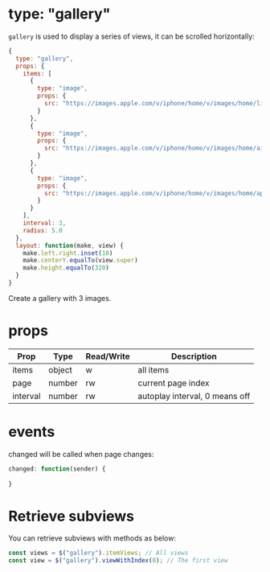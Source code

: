 # type: "gallery"

`gallery` is used to display a series of views, it can be scrolled horizontally:

```js
{
  type: "gallery",
  props: {
    items: [
      {
        type: "image",
        props: {
          src: "https://images.apple.com/v/iphone/home/v/images/home/limited_edition/iphone_7_product_red_large_2x.jpg"
        }
      },
      {
        type: "image",
        props: {
          src: "https://images.apple.com/v/iphone/home/v/images/home/airpods_large_2x.jpg"
        }
      },
      {
        type: "image",
        props: {
          src: "https://images.apple.com/v/iphone/home/v/images/home/apple_pay_large_2x.jpg"
        }
      }
    ],
    interval: 3,
    radius: 5.0
  },
  layout: function(make, view) {
    make.left.right.inset(10)
    make.centerY.equalTo(view.super)
    make.height.equalTo(320)
  }
}
```

Create a gallery with 3 images.

# props

Prop | Type | Read/Write | Description
---|---|---|---
items | object | w | all items
page | number | rw | current page index
interval | number | rw | autoplay interval, 0 means off

# events

changed will be called when page changes:

```js
changed: function(sender) {
  
}
```

# Retrieve subviews

You can retrieve subviews with methods as below:

```js
const views = $("gallery").itemViews; // All views
const view = $("gallery").viewWithIndex(0); // The first view
```